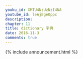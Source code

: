 ```yaml
---
youku_id: XMTU4NzUzNzI4NA
youtube_id: leAjEgeOppc
description: 
chapter: 11
title: dictionary 字典
date: 2016-11-3
comments: true
---
```



{% include announcement.html %}